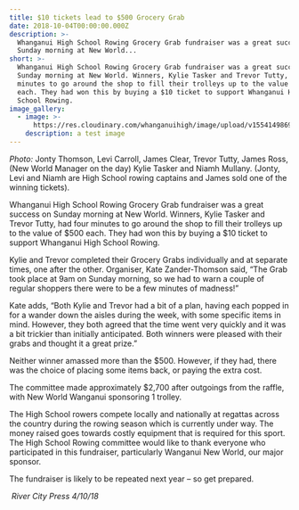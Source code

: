 ```yaml
---
title: $10 tickets lead to $500 Grocery Grab
date: 2018-10-04T00:00:00.000Z
description: >-
  Whanganui High School Rowing Grocery Grab fundraiser was a great success on
  Sunday morning at New World...
short: >-
  Whanganui High School Rowing Grocery Grab fundraiser was a great success on
  Sunday morning at New World. Winners, Kylie Tasker and Trevor Tutty, had four
  minutes to go around the shop to fill their trolleys up to the value of $500
  each. They had won this by buying a $10 ticket to support Whanganui High
  School Rowing. 
image_gallery:
  - image: >-
      https://res.cloudinary.com/whanganuihigh/image/upload/v1554149869/logo_vertical_t.png
    description: a test image
---
```


<p><span><em>Photo:</em> Jonty Thomson, Levi Carroll, James Clear, Trevor Tutty, James Ross, (New World Manager on the day) Kylie Tasker and Niamh Mullany. (Jonty, Levi and Niamh are High School rowing captains and James sold one of the winning tickets).</span></p>
<p>Whanganui High School Rowing Grocery Grab fundraiser was a great success on Sunday morning at New World. Winners, Kylie Tasker and Trevor Tutty, had four minutes to go around the shop to fill their trolleys up to the value of $500 each. They had won this by buying a $10 ticket to support Whanganui High School Rowing.&nbsp;</p>
<p>Kylie and Trevor completed their Grocery Grabs individually and at separate times, one after the other. Organ<span class="text_exposed_show">iser, Kate Zander-Thomson said, &ldquo;The Grab took place at 9am on Sunday morning, so we had to warn a couple of regular shoppers there were to be a few minutes of madness!&rdquo;<br /></span></p>
<p><span class="text_exposed_show">Kate adds, &ldquo;Both Kylie and Trevor had a bit of a plan, having each popped in for a wander down the aisles during the week, with some specific items in mind. However, they both agreed that the time went very quickly and it was a bit trickier than initially anticipated. Both winners were pleased with their grabs and thought it a great prize.&rdquo;<br /></span></p>
<p><span class="text_exposed_show">Neither winner amassed more than the $500. However, if they had, there was the choice of placing some items back, or paying the extra cost.<br /></span></p>
<p><span class="text_exposed_show">The committee made approximately $2,700 after outgoings from the raffle, with New World Wanganui sponsoring 1 trolley.<br /></span></p>
<p><span class="text_exposed_show">The High School rowers compete locally and nationally at regattas across the country during the rowing season which is currently under way. The money raised goes towards costly equipment that is required for this sport. The High School Rowing committee would like to thank everyone who participated in this fundraiser, particularly Wanganui New World, our major sponsor.&nbsp;<br /></span></p>
<p><span class="text_exposed_show">The fundraiser is likely to be repeated next year &ndash; so get prepared.</span></p>
<div class="text_exposed_show">
<p><em>&nbsp;River City Press 4/10/18</em></p>
</div>

